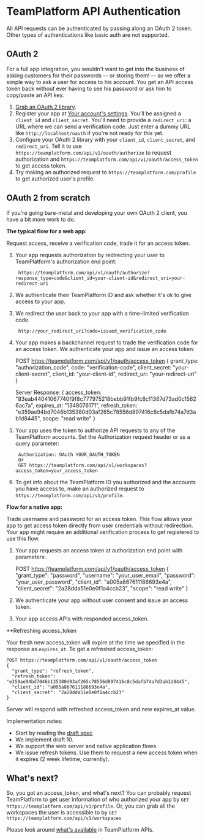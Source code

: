 TeamPlatform API Authentication
============================

All API requests can be authenticated by passing along an OAuth 2 token. Other types of authentications like basic auth are not supported.

OAuth 2
-------

For a full app integration, you wouldn't want to get into the business of asking
customers for their passwords -- or storing them! -- so we offer a simple way to
ask a user for access to his account. You get an API access token back without
ever having to see his password or ask him to copy/paste an API key.

1. [Grab an OAuth 2 library](http://oauth.net/code/).
2. Register your app at [Your account's settings](https://teamplatform.com/settings#tab-api-s). You'll be assigned a `client_id` and `client_secret`. You'll need to provide a `redirect_uri`: a URL where we can send a verification code. Just enter a dummy URL like `http://localhost/oauth` if you're not ready for this yet.
3. Configure your OAuth 2 library with your `client_id`, `client_secret`, and `redirect_uri`. Tell it to use `https://teamplatform.com/api/v1/oauth/authorize` to request authorization and `https://teamplatform.com/api/v1/oauth/access_token` to get access token.
4. Try making an authorized request to `https://teamplatform.com/profile` to get authorized user's profile.

OAuth 2 from scratch
--------------------

If you're going bare-metal and developing your own OAuth 2 client, you have a bit more work to do.

**The typical flow for a web app:**

Request access, receive a verification code, trade it for an access token.

1. Your app requests authorization by redirecting your user to TeamPlatform's authorization end point:

        https://teamplatform.com/api/v1/oauth/authorize?response_type=code&client_id=your-client-id&redirect_uri=your-redirect-uri

2. We authenticate their TeamPlatform ID and ask whether it's ok to give access to your app.

3. We redirect the user back to your app with a time-limited verification code.

        http://your_redirect_uri?code=issued_verification_code

4. Your app makes a backchannel request to trade the verification code for an access token. We authenticate your app and issue an access token:
        
    POST https://teamplatform.com/api/v1/oauth/access_token
    {
      grant_type: "authorization_code",
      code: "verification-code",
      client_secret: "your-client-secret",
      client_id: "your-client-id",
      redirect_uri: "your-redirect-uri"
    }

    Server Response:
    {
      access_token: "83eab44041067740f9f8c777975218bebb91fb9fc8c11367d73ad0c15626ac7a",
      expires_at: "1348076171",
      refresh_token: "e359ae94bd7046b135380d03af265c78556d897416c8c5dafb74a7d3ab1d8445",
      scope: "read write"
    }

5. Your app uses the token to authorize API requests to any of the TeamPlatform accounts. Set the Authorization request header or as a query parameter:
        
        Authorization: OAuth YOUR_OAUTH_TOKEN
        Or
        GET https://teamplatform.com/api/v1/workspaces?access_token=your_access_token

6. To get info about the TeamPlatform ID you authorized and the accounts you have access to, make an authorized request to `https://teamplatform.com/api/v1/profile`.

**Flow for a native app:**

Trade username and password for an access token.
This flow allows your app to get access token directly from user credentials without redirection.
Your app might require an additional verification process to get registered to use this flow.

1. Your app requests an access token at authorization end point with parameters:

    POST https://teamplatform.com/api/v1/oauth/access_token
    {
      "grant_type": "password",
      "username": "your_user_email",
      "password": "your_user_password",
      "client_id": "a005a867611186693e4a",
      "client_secret": "2a28dda51e0e0f1a4ccb23",
      "scope": "read write"
    }

2. We authenticate your app without user consent and issue an access token.

3. Your app access APIs with responded access_token.

**Refreshing access_token

Your fresh new access_token will expire at the time we specified in the response as `expires_at`.
To get a refreshed access_token:
        
    POST https://teamplatform.com/api/v1/oauth/access_token
    {
      "grant_type": "refresh_token",
      "refresh_token": "e359ae94bd7046b135380d03af265c78556d897416c8c5dafb74a7d3ab1d8445",
      "client_id": "a005a867611186693e4a",
      "client_secret": "2a28dda51e0e0f1a4ccb23"
    }
        
Server will respond with refreshed access_token and new expires_at value.

Implementation notes:

* Start by reading the [draft spec](http://tools.ietf.org/html/draft-ietf-oauth-v2)
* We implement draft 10.
* We support the web server and native application flows.
* We issue refresh tokens. Use them to request a new access token when it expires (2 week lifetime, currently).

What's next?
---------

So, you got an access_token, and what's next? You can probably request TeamPlatform to get user information of who authorized your app by `GET https://teamplatform.com/api/v1/profile`. Or, you can grab all the workspaces the user is accessible to by `GET https://teamplatform.com/api/v1/workspaces`

Please look around [what's available](https://github.com/vispower/teamplatform-api#api-ready-for-use) in TeamPlatform APIs.